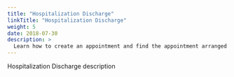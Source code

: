 ```yaml
---
title: "Hospitalization Discharge"
linkTitle: "Hospitalization Discharge"
weight: 5
date: 2018-07-30
description: >
  Learn how to create an appointment and find the appointment arranged
---
```


Hospitalization Discharge description
